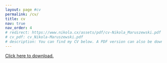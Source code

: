 ```yaml
---
layout: page #cv
permalink: /cv/
title: cv
nav: true
nav_order: 4
# redirect: https://www.nikola.cx/assets/pdf/cv-Nikola_Maruszewski.pdf
# cv_pdf: cv_Nikola-Maruszewski.pdf
# description: You can find my CV below. A PDF version can also be downloaded by clicking the button in the top right.
---
```


[Click here to download.](/assets/pdf/cv-Nikola_Maruszewski.pdf)

<object data="/assets/pdf/cv-Nikola_Maruszewski.pdf" type="application/pdf" style="width: 100%;height: 80vh;"></object>
